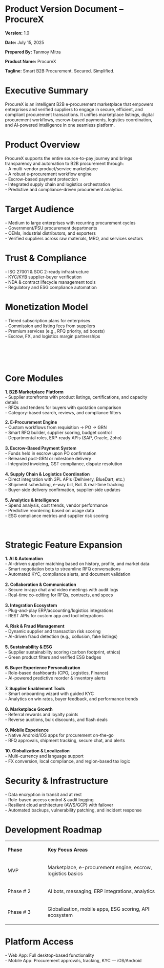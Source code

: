 <h1>Product Version Document &ndash; ProcureX</h1>
<p><strong>Version:</strong> 1.0</p>
<p><strong>Date:</strong> July 15, 2025</p>
<p><strong>Prepared By:</strong> Tanmoy Mitra</p>
<p><strong>Product Name:</strong> ProcureX</p>
<p><strong>Tagline:</strong> Smart B2B Procurement. Secured. Simplified.</p>
<h1>Executive Summary</h1>
<p>ProcureX is an intelligent B2B e-procurement marketplace that empowers enterprises and verified suppliers to engage in secure, efficient, and compliant procurement transactions. It unifies marketplace listings, digital procurement workflows, escrow-based payments, logistics coordination, and AI-powered intelligence in one seamless platform.</p>
<h1>Product Overview</h1>
<p>ProcureX supports the entire source-to-pay journey and brings transparency and automation to B2B procurement through:<br /> - A multi-vendor product/service marketplace<br /> - A robust e-procurement workflow engine<br /> - Escrow-based payment protection<br /> - Integrated supply chain and logistics orchestration<br /> - Predictive and compliance-driven procurement analytics</p>
<h1>Target Audience</h1>
<p>- Medium to large enterprises with recurring procurement cycles<br /> - Government/PSU procurement departments<br /> - OEMs, industrial distributors, and exporters<br /> - Verified suppliers across raw materials, MRO, and services sectors</p>
<h1>Trust &amp; Compliance</h1>
<p>- ISO 27001 &amp; SOC 2-ready infrastructure<br /> - KYC/KYB supplier-buyer verification<br /> - NDA &amp; contract lifecycle management tools<br /> - Regulatory and ESG compliance automation</p>
<h1>Monetization Model</h1>
<p>- Tiered subscription plans for enterprises<br /> - Commission and listing fees from suppliers<br /> - Premium services (e.g., RFQ priority, ad boosts)<br /> - Escrow, FX, and logistics margin partnerships</p>
<h1>&nbsp;</h1>
<h1>Core Modules</h1>
<p><strong>1. B2B Marketplace Platform<br /> </strong>- Supplier storefronts with product listings, certifications, and capacity details<br /> - RFQs and tenders for buyers with quotation comparison<br /> - Category-based search, reviews, and compliance filters</p>
<p><strong>2. E-Procurement Engine</strong><br /> - Custom workflows from requisition &rarr; PO &rarr; GRN<br /> - Smart RFQ builder, supplier scoring, budget control<br /> - Departmental roles, ERP-ready APIs (SAP, Oracle, Zoho)<br /> <br /> <strong>3. Escrow-Based Payment System<br /> </strong>- Funds held in escrow upon PO confirmation<br /> - Released post-GRN or milestone delivery<br /> - Integrated invoicing, GST compliance, dispute resolution<br /> <br /> <strong>4. Supply Chain &amp; Logistics Coordination</strong><br /> - Direct integration with 3PL APIs (Delhivery, BlueDart, etc.)<br /> - Shipment scheduling, e-way bill, BoL &amp; real-time tracking<br /> - Buyer-side delivery confirmation, supplier-side updates<br /> <br /> <strong>5. Analytics &amp; Intelligence<br /> </strong>- Spend analysis, cost trends, vendor performance<br /> - Predictive reordering based on usage data<br /> - ESG compliance metrics and supplier risk scoring</p>
<p><strong>&nbsp;</strong></p>
<h1>Strategic Feature Expansion</h1>
<p><strong>1. AI &amp; Automation</strong><br /> - AI-driven supplier matching based on history, profile, and market data<br /> - Smart negotiation bots to streamline RFQ conversations<br /> - Automated KYC, compliance alerts, and document validation<br /> <br /> <strong>2. Collaboration &amp; Communication<br /> </strong>- Secure in-app chat and video meetings with audit logs<br /> - Real-time co-editing for RFQs, contracts, and specs<br /> <br /> <strong>3. Integration Ecosystem<br /> </strong>- Plug-and-play ERP/accounting/logistics integrations<br /> - REST APIs for custom app and tool integrations<br /> <br /> <strong>4. Risk &amp; Fraud Management<br /> </strong>- Dynamic supplier and transaction risk scoring<br /> - AI-driven fraud detection (e.g., collusion, fake listings)<br /> <br /> <strong>5. Sustainability &amp; ESG<br /> </strong>- Supplier sustainability scoring (carbon footprint, ethics)<br /> - Green product filters and verified ESG badges<br /> <br /> <strong>6. Buyer Experience Personalization<br /> </strong>- Role-based dashboards (CPO, Logistics, Finance)<br /> - AI-powered predictive reorder &amp; inventory alerts<br /> <br /> <strong>7. Supplier Enablement Tools<br /> </strong>- Smart onboarding wizard with guided KYC<br /> - Analytics on win rates, buyer feedback, and performance trends<br /> <br /> <strong>8. Marketplace Growth<br /> </strong>- Referral rewards and loyalty points<br /> - Reverse auctions, bulk discounts, and flash deals<br /> <br /> <strong>9. Mobile Experience<br /> </strong>- Native Android/iOS apps for procurement on-the-go<br /> - RFQ approvals, shipment tracking, secure chat, and alerts<br /> <br /> <strong>10. Globalization &amp; Localization<br /> </strong>- Multi-currency and language support<br /> - FX conversion, local compliance, and region-based tax logic</p>
<h1>Security &amp; Infrastructure</h1>
<p>- Data encryption in transit and at rest<br /> - Role-based access control &amp; audit logging<br /> - Resilient cloud architecture (AWS/GCP) with failover<br /> - Automated backups, vulnerability patching, and incident response</p>
<h1>Development Roadmap</h1>
<table>
<tbody>
<tr>
<td width="140">
<p><strong>Phase</strong></p>
</td>
<td width="451">
<p><strong>Key Focus Areas</strong></p>
</td>
</tr>
<tr>
<td width="140">
<p>MVP</p>
</td>
<td width="451">
<p>Marketplace, e-procurement engine, escrow, logistics basics</p>
</td>
</tr>
<tr>
<td width="140">
<p>Phase # 2</p>
</td>
<td width="451">
<p>AI bots, messaging, ERP integrations, analytics</p>
</td>
</tr>
<tr>
<td width="140">
<p>Phase # 3</p>
</td>
<td width="451">
<p>Globalization, mobile apps, ESG scoring, API ecosystem</p>
</td>
</tr>
</tbody>
</table>
<h1>Platform Access</h1>
<p>- Web App: Full desktop-based functionality<br /> - Mobile App: Procurement approvals, tracking, KYC &mdash; iOS/Android</p>
